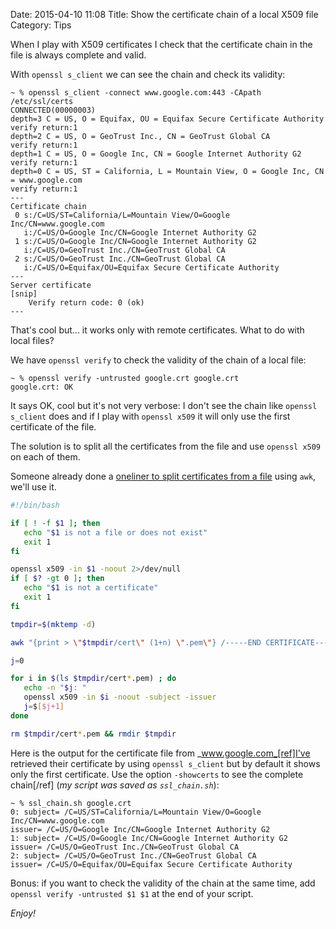 Date: 2015-04-10 11:08
Title: Show the certificate chain of a local X509 file
Category: Tips

When I play with X509 certificates I check that the certificate chain in the file is always complete and valid.

With `openssl s_client` we can see the chain and check its validity:

```
~ % openssl s_client -connect www.google.com:443 -CApath /etc/ssl/certs
CONNECTED(00000003)
depth=3 C = US, O = Equifax, OU = Equifax Secure Certificate Authority
verify return:1
depth=2 C = US, O = GeoTrust Inc., CN = GeoTrust Global CA
verify return:1
depth=1 C = US, O = Google Inc, CN = Google Internet Authority G2
verify return:1
depth=0 C = US, ST = California, L = Mountain View, O = Google Inc, CN = www.google.com
verify return:1
---
Certificate chain
 0 s:/C=US/ST=California/L=Mountain View/O=Google Inc/CN=www.google.com
   i:/C=US/O=Google Inc/CN=Google Internet Authority G2
 1 s:/C=US/O=Google Inc/CN=Google Internet Authority G2
   i:/C=US/O=GeoTrust Inc./CN=GeoTrust Global CA
 2 s:/C=US/O=GeoTrust Inc./CN=GeoTrust Global CA
   i:/C=US/O=Equifax/OU=Equifax Secure Certificate Authority
---
Server certificate
[snip]
    Verify return code: 0 (ok)
---

```

That's cool but... it works only with remote certificates. What to do with local files?

We have `openssl verify` to check the validity of the chain of a local file:

```
~ % openssl verify -untrusted google.crt google.crt
google.crt: OK
```
It says OK, cool but it's not very verbose: I don't see the chain like `openssl s_client` does and if I play with `openssl x509` it will only use the first certificate of the file.

The solution is to split all the certificates from the file and use `openssl x509` on each of them.

Someone already done a [oneliner to split certificates from a file](http://stackoverflow.com/questions/3777075/ssl-certificate-rejected-trying-to-access-github-over-https-behind-firewall/4454754#4454754) using `awk`, we'll use it.

``` bash
#!/bin/bash

if [ ! -f $1 ]; then
   echo "$1 is not a file or does not exist"
   exit 1
fi

openssl x509 -in $1 -noout 2>/dev/null
if [ $? -gt 0 ]; then
   echo "$1 is not a certificate"
   exit 1
fi

tmpdir=$(mktemp -d)

awk "{print > \"$tmpdir/cert\" (1+n) \".pem\"} /-----END CERTIFICATE-----/ {n++}" $1

j=0

for i in $(ls $tmpdir/cert*.pem) ; do
   echo -n "$j: "
   openssl x509 -in $i -noout -subject -issuer
   j=$[$j+1]
done

rm $tmpdir/cert*.pem && rmdir $tmpdir

```

Here is the output for the certificate file from _www.google.com_[ref]I've retrieved their certificate by using `openssl s_client` but by default it shows only the first certificate. Use the option `-showcerts` to see the complete chain[/ref] (_my script was saved as `ssl_chain.sh`_):
```
~ % ssl_chain.sh google.crt
0: subject= /C=US/ST=California/L=Mountain View/O=Google Inc/CN=www.google.com
issuer= /C=US/O=Google Inc/CN=Google Internet Authority G2
1: subject= /C=US/O=Google Inc/CN=Google Internet Authority G2
issuer= /C=US/O=GeoTrust Inc./CN=GeoTrust Global CA
2: subject= /C=US/O=GeoTrust Inc./CN=GeoTrust Global CA
issuer= /C=US/O=Equifax/OU=Equifax Secure Certificate Authority
```

Bonus: if you want to check the validity of the chain at the same time, add `openssl verify -untrusted $1 $1` at the end of your script.

_Enjoy!_
